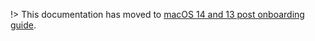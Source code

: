 !> This documentation has moved to [macOS 14 and 13 post onboarding guide](post-onboarding-instructions/macos-latest).